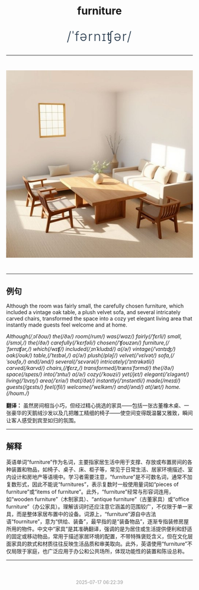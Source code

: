<div align="center">

# furniture

<div style="margin: 30px 0;">
<h1 style="font-size: 2.5em; font-weight: 300; letter-spacing: 2px; margin: 0; color: #2c3e50;">
/ˈfərnɪʧər/
</h1>
</div>

</div>

---

<div align="center" style="margin: 40px 0;">

![furniture](images/furniture.png)

</div>

---

## 例句

Although the room was fairly small, the carefully chosen furniture, which included a vintage oak table, a plush velvet sofa, and several intricately carved chairs, transformed the space into a cozy yet elegant living area that instantly made guests feel welcome and at home.

*Although(/ˌɔlˈðoʊ/) the(/ðə/) room(/rum/) was(/wɑz/) fairly(/ˈfɛrli/) small,(/smɔl,/) the(/ðə/) carefully(/ˈkɛrfəli/) chosen(/ˈʧoʊzən/) furniture,(/ˈfərnɪʧər,/) which(/wɪʧ/) included(/ˌɪnˈkludɪd/) a(/ə/) vintage(/ˈvɪntɪʤ/) oak(/oʊk/) table,(/ˈteɪbəl,/) a(/ə/) plush(/pləʃ/) velvet(/ˈvɛlvət/) sofa,(/ˈsoʊfə,/) and(/ənd/) several(/ˈsɛvərəl/) intricately(/ˈɪntrəkətli/) carved(/kɑrvd/) chairs,(/ʧɛrz,/) transformed(/trænsˈfɔrmd/) the(/ðə/) space(/speɪs/) into(/ˈɪntu/) a(/ə/) cozy(/ˈkoʊzi/) yet(/jɛt/) elegant(/ˈɛləgənt/) living(/ˈlɪvɪŋ/) area(/ˈɛriə/) that(/ðət/) instantly(/ˈɪnstəntli/) made(/meɪd/) guests(/gɛsts/) feel(/fil/) welcome(/ˈwɛlkəm/) and(/ənd/) at(/æt/) home.(/hoʊm./)*

**翻译：** 虽然房间相当小巧，但经过精心挑选的家具——包括一张古董橡木桌、一张豪华的天鹅绒沙发以及几把雕工精细的椅子——使空间变得既温馨又雅致，瞬间让客人感受到宾至如归的氛围。

---

## 解释

英语单词“furniture”作为名词，主要指家居生活中用于支撑、存放或布置房间的各种装置和物品，如椅子、桌子、床、柜子等，常见于日常生活、居家环境描述、室内设计和房地产等语境中。学习者需要注意，“furniture”是不可数名词，通常不加复数形式，因此不能说“furnitures”，表示复数时一般使用量词如“pieces of furniture”或“items of furniture”。此外，“furniture”经常与形容词连用，如“wooden furniture”（木制家具）、“antique furniture”（古董家具）或“office furniture”（办公家具）。理解该词时还应注意它涵盖的范围较广，不仅限于单一家具，而是整体家居布置中的设备。词源上，“furniture”源自中古法语“fourniture”，意为“供给、装备”，最早指的是“装备物品”，逐渐专指装修房屋所用的物件。中文中“家具”是其准确翻译，强调的是为居住或生活提供便利和舒适的固定或移动物品，常用于描述家居环境的配置，不带特殊褒贬含义，但在文化层面家具的款式和材质往往反映生活品质和审美取向。此外，英语使用“furniture”不仅局限于家庭，也广泛应用于办公和公共场所，体现功能性的装置和陈设总称。


---

<div align="center" style="margin-top: 50px;">
<small style="color: #999; font-size: 0.9em;">2025-07-17 06:22:39</small>
</div>
